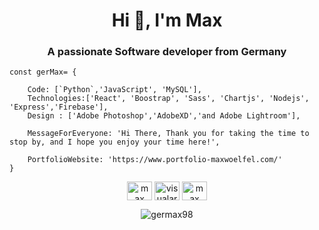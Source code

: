 <h1 align="center">Hi 👋, I'm Max</h1>
<h3 align="center">A passionate Software developer from Germany</h3>

```
const gerMax= {
     
    Code: [`Python`,'JavaScript', 'MySQL'],
    Technologies:['React', 'Boostrap', 'Sass', 'Chartjs', 'Nodejs', 'Express','Firebase'],
    Design : ['Adobe Photoshop','AdobeXD','and Adobe Lightroom'],

    MessageForEveryone: 'Hi There, Thank you for taking the time to stop by, and I hope you enjoy your time here!',

    PortfolioWebsite: 'https://www.portfolio-maxwoelfel.com/'
}
```


<p align="center ">
<a href=" www.linkedin.com/in/max-wölfel-204777223" target="blank"><img align="center" src="https://raw.githubusercontent.com/rahuldkjain/github-profile-readme-generator/master/src/images/icons/Social/linked-in-alt.svg" alt="max wölfel" height="30" width="40" /></a>
<a href="https://www.instagram.com/visualart.mw/" target="blank"><img align="center" src="https://raw.githubusercontent.com/rahuldkjain/github-profile-readme-generator/master/src/images/icons/Social/instagram.svg" alt="visualart.mw" height="30" width="40" /></a>
<a href="https://www.behance.net/maxwoelfel96a598" target="blank"><img align="center" src="https://raw.githubusercontent.com/rahuldkjain/github-profile-readme-generator/master/src/images/icons/Social/behance.svg" alt="max wölfel" height="30" width="40" /></a>

<p align="center" ><img src="https://github-readme-stats.vercel.app/api/top-langs?username=germax98&show_icons=true&locale=en&layout=compact" alt="germax98" /></p>
</p>




